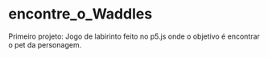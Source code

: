 # encontre_o_Waddles
Primeiro projeto: Jogo de labirinto feito no p5.js onde o objetivo é encontrar o pet da personagem.

